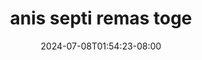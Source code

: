 --- 
title: "anis septi remas toge"
description: "   video bokep anis septi remas toge gratis full vidio baru"
date: 2024-07-08T01:54:23-08:00
file_code: "dce1e9enk3ex"
draft: false
cover: "93jr4yirnvkl9jdj.jpg"
tags: ["anis", "septi", "remas", "toge", "bokep-indo", "bokep-viral", "bokep-ig"]
length: 10
fld_id: "1483146"
foldername: "Anis Septi"
categories: ["Anis Septi"]
views: 0
---